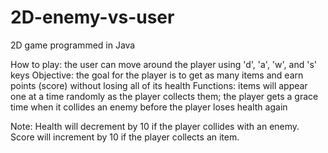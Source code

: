 # 2D-enemy-vs-user
2D game programmed in Java

How to play: the user can move around the player using 'd', 'a', 'w', and 's' keys
Objective: the goal for the player is to get as many items and earn points (score) without losing all of its health
Functions: items will appear one at a time randomly as the player collects them; the player gets a grace time when it collides an enemy before the player loses health again

Note: Health will decrement by 10 if the player collides with an enemy. Score will increment by 10 if the player collects an item.
